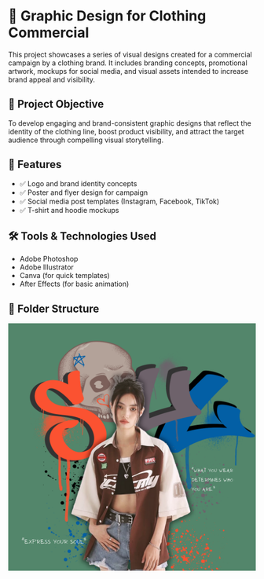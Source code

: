 # 🎨 Graphic Design for Clothing Commercial

This project showcases a series of visual designs created for a commercial campaign by a clothing brand. It includes branding concepts, promotional artwork, mockups for social media, and visual assets intended to increase brand appeal and visibility.

## 📌 Project Objective

To develop engaging and brand-consistent graphic designs that reflect the identity of the clothing line, boost product visibility, and attract the target audience through compelling visual storytelling.

## 🧩 Features

- ✅ Logo and brand identity concepts  
- ✅ Poster and flyer design for campaign  
- ✅ Social media post templates (Instagram, Facebook, TikTok)  
- ✅ T-shirt and hoodie mockups  

## 🛠️ Tools & Technologies Used

- Adobe Photoshop
- Adobe Illustrator
- Canva (for quick templates)
- After Effects (for basic animation)

## 📁 Folder Structure

![Mockup](SOUL(1).png)
